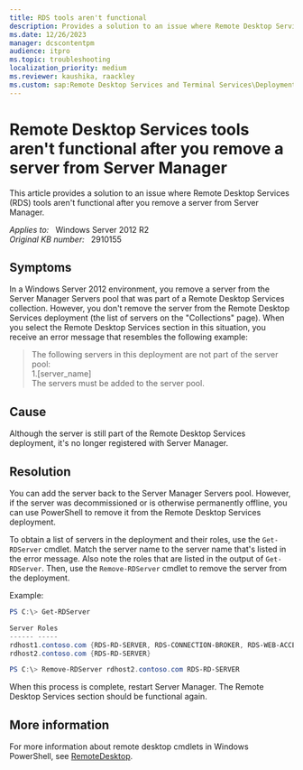 ```yaml
---
title: RDS tools aren't functional
description: Provides a solution to an issue where Remote Desktop Services (RDS) tools aren't functional after you remove a server from Server Manager.
ms.date: 12/26/2023
manager: dcscontentpm
audience: itpro
ms.topic: troubleshooting
localization_priority: medium
ms.reviewer: kaushika, raackley
ms.custom: sap:Remote Desktop Services and Terminal Services\Deployment, configuration, and management of Remote Desktop Services infrastructure, csstroubleshoot
---
```

# Remote Desktop Services tools aren't functional after you remove a server from Server Manager

This article provides a solution to an issue where Remote Desktop Services (RDS) tools aren't functional after you remove a server from Server Manager.

_Applies to:_ &nbsp; Windows Server 2012 R2  
_Original KB number:_ &nbsp; 2910155

## Symptoms

In a Windows Server 2012 environment, you remove a server from the Server Manager Servers pool that was part of a Remote Desktop Services collection. However, you don't remove the server from the Remote Desktop Services deployment (the list of servers on the "Collections" page). When you select the Remote Desktop Services section in this situation, you receive an error message that resembles the following example:

> The following servers in this deployment are not part of the server pool:  
1.[server_name]  
The servers must be added to the server pool.

## Cause

Although the server is still part of the Remote Desktop Services deployment, it's no longer registered with Server Manager.

## Resolution

You can add the server back to the Server Manager Servers pool. However, if the server was decommissioned or is otherwise permanently offline, you can use PowerShell to remove it from the Remote Desktop Services deployment.

To obtain a list of servers in the deployment and their roles, use the `Get-RDServer` cmdlet. Match the server name to the server name that's listed in the error message. Also note the roles that are listed in the output of `Get-RDServer`. Then, use the `Remove-RDServer` cmdlet to remove the server from the deployment.

Example:

```powershell
PS C:\> Get-RDServer

Server Roles
------ -----
rdhost1.contoso.com {RDS-RD-SERVER, RDS-CONNECTION-BROKER, RDS-WEB-ACCESS}
rdhost2.contoso.com {RDS-RD-SERVER}
```

```powershell
PS C:\> Remove-RDServer rdhost2.contoso.com RDS-RD-SERVER
```

When this process is complete, restart Server Manager. The Remote Desktop Services section should be functional again.

## More information

For more information about remote desktop cmdlets in Windows PowerShell, see [RemoteDesktop](/powershell/module/remotedesktop).
